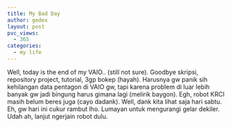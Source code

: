 ```yaml
---
title: My Bad Day
author: gedex
layout: post
pvc_views:
  - 365
categories:
  - my life
---
```


Well, today is the end of my VAIO.. (still not sure). Goodbye skripsi, repository project, tutorial, 3gp bokep (hayah). Harusnya gw panik sih kehilangan data pentagon di VAIO gw, tapi karena problem di luar lebih banyak gw jadi bingung harus gimana lagi (melirik baygon). Egh, robot KRCI masih belum beres juga (cayo dadank). Well, dank kita lihat saja hari sabtu. Eh, gw hari ini cukur rambut lho. Lumayan untuk mengurangi gelar dekiler. Udah ah, lanjut ngerjain robot dulu.
